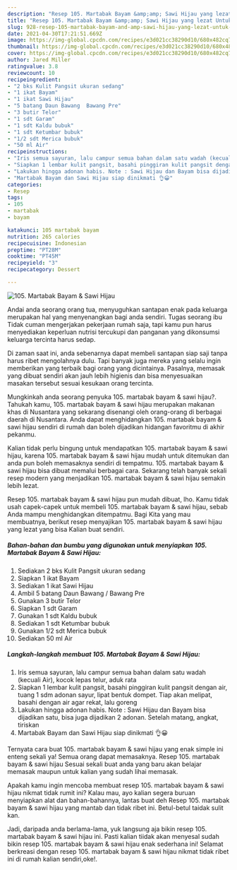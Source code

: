 ```yaml
---
description: "Resep 105. Martabak Bayam &amp;amp; Sawi Hijau yang lezat Untuk Jualan"
title: "Resep 105. Martabak Bayam &amp;amp; Sawi Hijau yang lezat Untuk Jualan"
slug: 928-resep-105-martabak-bayam-and-amp-sawi-hijau-yang-lezat-untuk-jualan
date: 2021-04-30T17:21:51.669Z
image: https://img-global.cpcdn.com/recipes/e3d021cc38290d10/680x482cq70/105-martabak-bayam-sawi-hijau-foto-resep-utama.jpg
thumbnail: https://img-global.cpcdn.com/recipes/e3d021cc38290d10/680x482cq70/105-martabak-bayam-sawi-hijau-foto-resep-utama.jpg
cover: https://img-global.cpcdn.com/recipes/e3d021cc38290d10/680x482cq70/105-martabak-bayam-sawi-hijau-foto-resep-utama.jpg
author: Jared Miller
ratingvalue: 3.8
reviewcount: 10
recipeingredient:
- "2 bks Kulit Pangsit ukuran sedang"
- "1 ikat Bayam"
- "1 ikat Sawi Hijau"
- "5 batang Daun Bawang  Bawang Pre"
- "3 butir Telor"
- "1 sdt Garam"
- "1 sdt Kaldu bubuk"
- "1 sdt Ketumbar bubuk"
- "1/2 sdt Merica bubuk"
- "50 ml Air"
recipeinstructions:
- "Iris semua sayuran, lalu campur semua bahan dalam satu wadah (kecuali Air), kocok lepas telur, aduk rata"
- "Siapkan 1 lembar kulit pangsit, basahi pinggiran kulit pangsit dengan air, tuang 1 sdm adonan sayur, lipat bentuk dompet. Tiap akan melipat, basahi dengan air agar rekat, lalu goreng"
- "Lakukan hingga adonan habis. Note : Sawi Hijau dan Bayam bisa dijadikan satu, bisa juga dijadikan 2 adonan. Setelah matang, angkat, tiriskan"
- "Martabak Bayam dan Sawi Hijau siap dinikmati 👌😀"
categories:
- Resep
tags:
- 105
- martabak
- bayam

katakunci: 105 martabak bayam 
nutrition: 265 calories
recipecuisine: Indonesian
preptime: "PT28M"
cooktime: "PT45M"
recipeyield: "3"
recipecategory: Dessert

---
```



![105. Martabak Bayam &amp; Sawi Hijau](https://img-global.cpcdn.com/recipes/e3d021cc38290d10/680x482cq70/105-martabak-bayam-sawi-hijau-foto-resep-utama.jpg)

Andai anda seorang orang tua, menyuguhkan santapan enak pada keluarga merupakan hal yang menyenangkan bagi anda sendiri. Tugas seorang ibu Tidak cuman mengerjakan pekerjaan rumah saja, tapi kamu pun harus menyediakan keperluan nutrisi tercukupi dan panganan yang dikonsumsi keluarga tercinta harus sedap.

Di zaman  saat ini, anda sebenarnya dapat membeli santapan siap saji tanpa harus ribet mengolahnya dulu. Tapi banyak juga mereka yang selalu ingin memberikan yang terbaik bagi orang yang dicintainya. Pasalnya, memasak yang dibuat sendiri akan jauh lebih higienis dan bisa menyesuaikan masakan tersebut sesuai kesukaan orang tercinta. 



Mungkinkah anda seorang penyuka 105. martabak bayam &amp; sawi hijau?. Tahukah kamu, 105. martabak bayam &amp; sawi hijau merupakan makanan khas di Nusantara yang sekarang disenangi oleh orang-orang di berbagai daerah di Nusantara. Anda dapat menghidangkan 105. martabak bayam &amp; sawi hijau sendiri di rumah dan boleh dijadikan hidangan favoritmu di akhir pekanmu.

Kalian tidak perlu bingung untuk mendapatkan 105. martabak bayam &amp; sawi hijau, karena 105. martabak bayam &amp; sawi hijau mudah untuk ditemukan dan anda pun boleh memasaknya sendiri di tempatmu. 105. martabak bayam &amp; sawi hijau bisa dibuat memalui berbagai cara. Sekarang telah banyak sekali resep modern yang menjadikan 105. martabak bayam &amp; sawi hijau semakin lebih lezat.

Resep 105. martabak bayam &amp; sawi hijau pun mudah dibuat, lho. Kamu tidak usah capek-capek untuk membeli 105. martabak bayam &amp; sawi hijau, sebab Anda mampu menghidangkan ditempatmu. Bagi Kita yang mau membuatnya, berikut resep menyajikan 105. martabak bayam &amp; sawi hijau yang lezat yang bisa Kalian buat sendiri.

<!--inarticleads1-->

##### Bahan-bahan dan bumbu yang digunakan untuk menyiapkan 105. Martabak Bayam &amp; Sawi Hijau:

1. Sediakan 2 bks Kulit Pangsit ukuran sedang
1. Siapkan 1 ikat Bayam
1. Sediakan 1 ikat Sawi Hijau
1. Ambil 5 batang Daun Bawang / Bawang Pre
1. Gunakan 3 butir Telor
1. Siapkan 1 sdt Garam
1. Gunakan 1 sdt Kaldu bubuk
1. Sediakan 1 sdt Ketumbar bubuk
1. Gunakan 1/2 sdt Merica bubuk
1. Sediakan 50 ml Air




<!--inarticleads2-->

##### Langkah-langkah membuat 105. Martabak Bayam &amp; Sawi Hijau:

1. Iris semua sayuran, lalu campur semua bahan dalam satu wadah (kecuali Air), kocok lepas telur, aduk rata
1. Siapkan 1 lembar kulit pangsit, basahi pinggiran kulit pangsit dengan air, tuang 1 sdm adonan sayur, lipat bentuk dompet. Tiap akan melipat, basahi dengan air agar rekat, lalu goreng
1. Lakukan hingga adonan habis. Note : Sawi Hijau dan Bayam bisa dijadikan satu, bisa juga dijadikan 2 adonan. Setelah matang, angkat, tiriskan
1. Martabak Bayam dan Sawi Hijau siap dinikmati 👌😀




Ternyata cara buat 105. martabak bayam &amp; sawi hijau yang enak simple ini enteng sekali ya! Semua orang dapat memasaknya. Resep 105. martabak bayam &amp; sawi hijau Sesuai sekali buat anda yang baru akan belajar memasak maupun untuk kalian yang sudah lihai memasak.

Apakah kamu ingin mencoba membuat resep 105. martabak bayam &amp; sawi hijau nikmat tidak rumit ini? Kalau mau, ayo kalian segera buruan menyiapkan alat dan bahan-bahannya, lantas buat deh Resep 105. martabak bayam &amp; sawi hijau yang mantab dan tidak ribet ini. Betul-betul taidak sulit kan. 

Jadi, daripada anda berlama-lama, yuk langsung aja bikin resep 105. martabak bayam &amp; sawi hijau ini. Pasti kalian tiidak akan menyesal sudah bikin resep 105. martabak bayam &amp; sawi hijau enak sederhana ini! Selamat berkreasi dengan resep 105. martabak bayam &amp; sawi hijau nikmat tidak ribet ini di rumah kalian sendiri,oke!.

